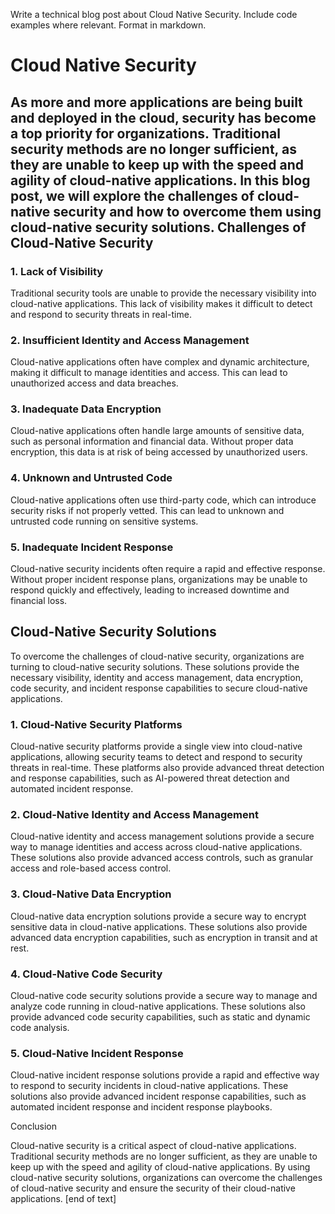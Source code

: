  Write a technical blog post about Cloud Native Security. Include code examples where relevant. Format in markdown.

Cloud Native Security
================

As more and more applications are being built and deployed in the cloud, security has become a top priority for organizations. Traditional security methods are no longer sufficient, as they are unable to keep up with the speed and agility of cloud-native applications. In this blog post, we will explore the challenges of cloud-native security and how to overcome them using cloud-native security solutions.
Challenges of Cloud-Native Security
---------------------------

### 1. Lack of Visibility

Traditional security tools are unable to provide the necessary visibility into cloud-native applications. This lack of visibility makes it difficult to detect and respond to security threats in real-time.

### 2. Insufficient Identity and Access Management

Cloud-native applications often have complex and dynamic architecture, making it difficult to manage identities and access. This can lead to unauthorized access and data breaches.

### 3. Inadequate Data Encryption

Cloud-native applications often handle large amounts of sensitive data, such as personal information and financial data. Without proper data encryption, this data is at risk of being accessed by unauthorized users.

### 4. Unknown and Untrusted Code

Cloud-native applications often use third-party code, which can introduce security risks if not properly vetted. This can lead to unknown and untrusted code running on sensitive systems.

### 5. Inadequate Incident Response

Cloud-native security incidents often require a rapid and effective response. Without proper incident response plans, organizations may be unable to respond quickly and effectively, leading to increased downtime and financial loss.

Cloud-Native Security Solutions
-------------------------

To overcome the challenges of cloud-native security, organizations are turning to cloud-native security solutions. These solutions provide the necessary visibility, identity and access management, data encryption, code security, and incident response capabilities to secure cloud-native applications.

### 1. Cloud-Native Security Platforms

Cloud-native security platforms provide a single view into cloud-native applications, allowing security teams to detect and respond to security threats in real-time. These platforms also provide advanced threat detection and response capabilities, such as AI-powered threat detection and automated incident response.

### 2. Cloud-Native Identity and Access Management

Cloud-native identity and access management solutions provide a secure way to manage identities and access across cloud-native applications. These solutions also provide advanced access controls, such as granular access and role-based access control.

### 3. Cloud-Native Data Encryption

Cloud-native data encryption solutions provide a secure way to encrypt sensitive data in cloud-native applications. These solutions also provide advanced data encryption capabilities, such as encryption in transit and at rest.

### 4. Cloud-Native Code Security

Cloud-native code security solutions provide a secure way to manage and analyze code running in cloud-native applications. These solutions also provide advanced code security capabilities, such as static and dynamic code analysis.

### 5. Cloud-Native Incident Response

Cloud-native incident response solutions provide a rapid and effective way to respond to security incidents in cloud-native applications. These solutions also provide advanced incident response capabilities, such as automated incident response and incident response playbooks.

Conclusion

Cloud-native security is a critical aspect of cloud-native applications. Traditional security methods are no longer sufficient, as they are unable to keep up with the speed and agility of cloud-native applications. By using cloud-native security solutions, organizations can overcome the challenges of cloud-native security and ensure the security of their cloud-native applications. [end of text]


